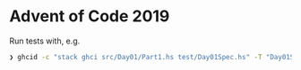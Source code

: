 # Advent of Code 2019

Run tests with, e.g.
```sh
❯ ghcid -c "stack ghci src/Day01/Part1.hs test/Day01Spec.hs" -T "Day01Spec.main"
```

